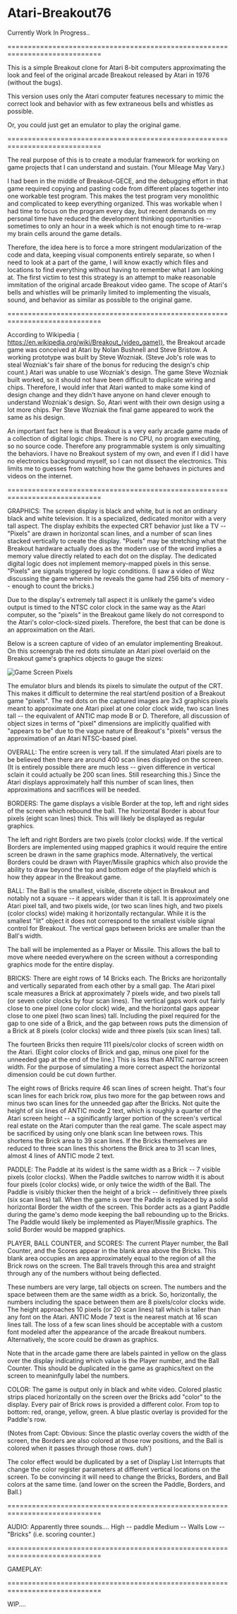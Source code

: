# Atari-Breakout76
Currently Work In Progress..

=============================================================================

This is a simple Breakout clone for Atari 8-bit computers approximating the look and feel of the original arcade Breakout released by Atari in 1976 (without the bugs).

This version uses only the Atari computer features necessary to mimic the correct look and behavior with as few extraneous bells and whistles as possible.

Or, you could just get an emulator to play the original game.

=============================================================================

The real purpose of this is to create a modular framework for working on game projects that I can understand and sustain. (Your Mileage May Vary.)  

I had been in the middle of Breakout-GECE, and the debugging effort in that game required copying and pasting code from different places together into one workable test program.  This makes the test program very monolithic and complicated to keep everything organized.  This was workable when I had time to focus on the program every day, but recent demands on my personal time have reduced the development thinking opportunities -- sometimes to only an hour in a week which is not enough time to re-wrap  my brain cells around the game details.  

Therefore, the idea here is to force a more stringent modularization of the code and data, keeping visual components entirely separate, so when I need to look at a part of the game, I will know exactly which files and locations to find everything without having to remember what I am looking at.  The first victim to test this strategy is an attempt to make reasonable immitation of the original arcade Breakout video game. The  scope of Atari's bells and whistles will be primarily limited to implementing the visuals, sound, and behavior as similar as possible to the original game.

=============================================================================

According to Wikipedia ( https://en.wikipedia.org/wiki/Breakout_(video_game)), the Breakout arcade game was conceived at Atari by Nolan Bushnell and Steve Bristow.  A working prototype was built by Steve Wozniak. (Steve Job's role was to steal Wozniak's fair share of the bonus for reducing the design's chip count.)  Atari was unable to use Wozniak's design.  The game Steve Wozniak built worked, so it should not have been difficult to duplicate wiring and chips.  Therefore, I would infer that Atari wanted to make some kind of design change and they didn't have anyone on hand clever enough to understand Wozniak's design. So, Atari went with their own design using a lot more chips.  Per Steve Wozniak the final game appeared to work the same as his design.

An important fact here is that Breakout is a very early arcade game made of a collection of digital logic chips.  There is no CPU, no program executing, so no source code.  Therefore any programmable system is only simualting the behaviors.  I have no Breakout system of my own, and even if I did I have no electronics background myself, so I can not dissect the electronics.  This limits me to guesses from watching how the game behaves in pictures and videos on the internet.

=============================================================================

GRAPHICS:
The screen display is black and white, but is not an ordinary black and white television.  It is a specialized, dedicated monitor with a very tall aspect.  The display exhibits the expected CRT behavior just like a TV -- "Pixels" are drawn in horizontal scan lines, and a number of scan lines stacked vertically to create the display.  "Pixels" may be stretching what the Breakout hardware actually does as the modern use of the word implies a memory value directly related to each dot on the display. The dedicated digital logic does not implement memory-mapped pixels in this sense.  "Pixels" are signals triggered by logic conditions.  (I saw a video of Woz discussing the game wherein he reveals the game had 256 bits of memory -- enough to count the bricks.)  

Due to the display's extremely tall aspect it is unlikely the game's video output is timed to the NTSC color clock in the same way as the Atari computer, so the "pixels" in the Breakout game likely do not correspond to the Atari's color-clock-sized pixels.  Therefore, the best that can be done is an approximation on the Atari.  

Below is a screen capture of video of an emulator implementing Breakout.  On this screengrab the red dots simulate an Atari pixel overlaid on the Breakout game's graphics objects to gauge the sizes: 

![Game Screen Pixels](breakout_bw_pixels.jpg?raw=true "Game Screen Pixels")

The emulator blurs and blends its pixels to simulate the output of the CRT.  This makes it difficult to determine the real start/end position of a Breakout game "pixels".  The red dots on the captured images are 3x3 graphics pixels meant to approximate one Atari pixel at one color clock wide, two scan lines tall -- the equivalent of ANTIC map mode B or D.  Therefore, all discussion of object sizes in terms of "pixel" dimensions are implicitly qualified with "appears to be" due to the vague nature of Breakout's "pixels" versus the approximation of an Atari NTSC-based pixel.

OVERALL:
The entire screen is very tall.  If the simulated Atari pixels are to be believed then there are around 400 scan lines displayed on the screen.  (It is entirely possible there are much less -- given difference in vertical sclain it could actually be 200 scan lines.  Still researching this.)  Since the Atari displays approximately half this number of scan lines, then approximations and sacrifices will be needed.  

BORDERS:
The game displays a visible Border at the top, left and right sides of the screen which rebound the ball.  The horizontal Border is about four pixels (eight scan lines) thick.  This will likely be displayed as regular graphics.  

The left and right Borders are two pixels (color clocks) wide.  If the vertical Borders are implemented using mapped graphics it would require the entire screen be drawn in the same graphics mode.  Alternatively, the vertical Borders could be drawn with Player/Missile graphics which also provide the ability to draw beyond the top and bottom edge of the playfield which is how they appear in the Breakout game.

BALL:
The Ball is the smallest, visible, discrete object in Breakout and notably not a square -- it appears wider than it is tall.  It is approximately one Atari pixel tall, and two pixels wide, (or two scan lines high, and two pixels (color clocks) wide) making it horizontally rectangular.  While it is the smallest "lit" object it does not correspond to the smallest visible signal control for Breakout.  The vertical gaps between bricks are smaller than the Ball's width.  

The ball will be implemented as a Player or Missile.  This allows the ball to move where needed everywhere on the screen without a corresponding graphics mode for the entire display.

BRICKS:
There are eight rows of 14 Bricks each.  The Bricks are horizontally and vertically separated from each other by a small gap.  The Atari pixel scale measures a Brick at approximately 7 pixels wide, and two pixels tall (or seven color clocks by four scan lines).  The vertical gaps work out fairly close to one pixel (one color clock) wide, and the horizontal gaps appear close to one pixel (two scan lines) tall.  Including the pixel required for the gap to one side of a Brick, and the gap between rows puts the dimension of a Brick at 8 pixels (color clocks) wide and three pixels (six scan lines) tall.

The fourteen Bricks then require 111 pixels/color clocks of screen width on the Atari. (Eight color clocks of Brick and gap, minus one pixel for the unneeded gap at the end of the line.)  This is less than ANTIC narrow screen width.   For the purpose of simulating a more correct aspect the horizontal dimension could be cut down further. 

The eight rows of Bricks require 46 scan lines of screen height.  That's four scan lines for each brick row, plus two more for the gap between rows and minus two scan lines for the unneeded gap after the Bricks.  Not quite the height of six lines of ANTIC mode 2 text, which is roughly a quarter of the Atari screen height -- a sginificantly larger portion of the screen's vertical real estate on the Atari computer than the real game.  The scale aspect may be sacrificed by using only one blank scan line between rows.  This shortens the Brick area to 39 scan lines.  If the Bricks themselves are reduced to three scan lines this shortens the Brick area to 31 scan lines, almost 4 lines of ANTIC mode 2 text.

PADDLE:
The Paddle at its widest is the same width as a Brick -- 7 visible pixels (color clocks).  When the Paddle switches to narrow width it is about four pixels (color clocks) wide, or only twice the width of the Ball.  The Paddle is visibly thicker then the height of a brick -- definitively three pixels (six scan lines) tall.  When the game is over the Paddle is replaced by a solid horizontal Border the width of the screen.  This border acts as a giant Paddle during the game's demo mode keeping the ball rebounding up to the Bricks.  The Paddle would likely be implemented as Player/Missile graphics.  The solid Border would be mapped graphics.  

PLAYER, BALL COUNTER, and SCORES:
The current Player number, the Ball Counter, and the Scores appear in the blank area above the Bricks.  This blank area occupies an area approximately equal to the region of all the Brick rows on the screen.  The Ball travels through this area and straight through any of the numbers without being deflected.

These numbers are very large, tall objects on screen. The numbers and the space between them are the same width as a brick.  So, horizontally, the numbers including the space between them are 8 pixels/color clocks wide.  The height approaches 10 pixels (or 20 scan lines) tall which is taller than any font on the Atari.  ANTIC Mode 7 text is the nearest match at 16 scan lines tall.  The loss of a few scan lines should be acceptable with a custom font modeled after the appearance of the arcade Breakout numbers.  Alternatively, the score could be drawn as graphics.

Note that in the arcade game there are labels painted in yellow on the glass over the display indicating which value is the Player number, and the Ball Counter.  This should be duplicated in the game as graphics/text on the screen to meaninfgully label the numbers. 

COLOR:
The game is output only in black and white video.  Colored plastic strips placed horizontally on the screen over the Bricks add "color" to the display.  Every pair of Brick rows is provided a different color.  From top to bottom: red, orange, yellow, green.   A blue plastic overlay is provided for the Paddle's row.  

(Notes from Capt: Obvious: Since the plastic overlay covers the width of the screen, the Borders are also colored at those row positions, and the Ball is colored when it passes through those rows.  duh')  

The color effect would be duplicated by a set of Display List Interrupts that change the color register parameters at different vertical locations on the screen.  To be convincing it will need to change the Bricks, Borders, and Ball colors at the same time.  (and lower on the screen the Paddle, Borders, and Ball.)

=============================================================================

AUDIO:
Apparently three sounds....
High -- paddle
Medium -- Walls
Low -- "Bricks" (i.e. scoring counter.)

=============================================================================

GAMEPLAY:

=============================================================================

WIP....

